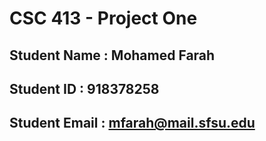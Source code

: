 # CSC 413 - Project One

## Student Name  : Mohamed Farah

## Student ID    : 918378258

## Student Email : mfarah@mail.sfsu.edu
